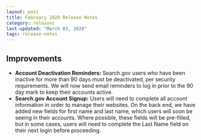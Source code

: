 ```yaml
---
layout: post
title: February 2020 Release Notes
category: releases
last-updated: "March 03, 2020"
tags: release-notes
---
```


## Improvements

* **Account Deactivation Reminders:** Search.gov users who have been inactive for more than 90 days must be deactivated, per security requirements. We will now send email reminders to log in prior to the 90 day mark to keep their accounts active.
* **Search.gov Account Signup:** Users will need to complete all account information in order to manage their websites. On the back end, we have added new fields for first name and last name, which users will soon be seeing in their accounts. Where possible, these fields will be pre-filled, but in some cases, users will need to complete the Last Name field on their next login before proceeding.
